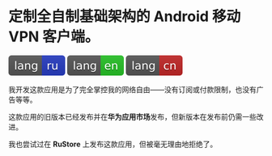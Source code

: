# 定制全自制基础架构的 Android 移动 VPN 客户端。

[![ru](/README/markdown/assets/language-badges/ru.svg)](/README/markdown/README.ru.md)
[![en](/README/markdown/assets/language-badges/en.svg)](/README/markdown/README.en.md)
[![cn](/README/markdown/assets/language-badges/cn.svg)](/README/markdown/README.cn.md)

我开发这款应用是为了完全掌控我的网络自由——没有订阅或付款限制，也没有广告等等。

这款应用的旧版本已经发布并在**华为应用市场**发布，但新版本在发布前仍需一些改进。

我也尝试过在 **RuStore** 上发布这款应用，但被毫无理由地拒绝了。